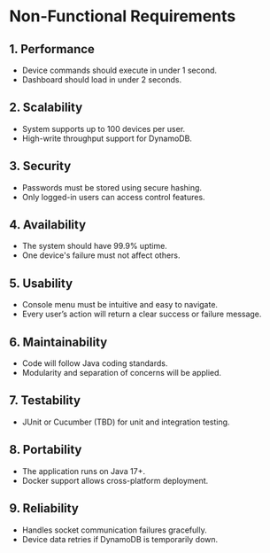 # Non-Functional Requirements

## 1. Performance
- Device commands should execute in under 1 second.
- Dashboard should load in under 2 seconds.

## 2. Scalability
- System supports up to 100 devices per user.
- High-write throughput support for DynamoDB.

## 3. Security
- Passwords must be stored using secure hashing.
- Only logged-in users can access control features.

## 4. Availability
- The system should have 99.9% uptime.
- One device's failure must not affect others.

## 5. Usability
- Console menu must be intuitive and easy to navigate.
- Every user’s action will return a clear success or failure message.

## 6. Maintainability
- Code will follow Java coding standards.
- Modularity and separation of concerns will be applied.

## 7. Testability
- JUnit or Cucumber (TBD) for unit and integration testing.

## 8. Portability
- The application runs on Java 17+.
- Docker support allows cross-platform deployment.

## 9. Reliability
- Handles socket communication failures gracefully.
- Device data retries if DynamoDB is temporarily down.
